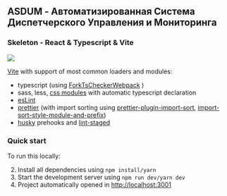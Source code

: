 ## ASDUM - Автоматизированная Система Диспетчерского Управления и Мониторинга

### Skeleton - React & Typescript & Vite

![](https://miro.medium.com/v2/resize:fit:1400/format:webp/1*A4AhcQBucS8bLpNRq3HCLg.png)

[Vite](https://vitejs.dev/) with support of most common loaders and modules:

-   typescript (using [ForkTsCheckerWebpack](https://www.npmjs.com/package/fork-ts-checker-webpack-plugin) )
-   sass, less, [css modules](https://github.com/css-modules/css-modules) with automatic typescript declaration
-   [esLint](https://www.npmjs.com/package/eslint)
-   [prettier](https://www.npmjs.com/package/prettier) (with import sorting using [prettier-plugin-import-sort](https://www.npmjs.com/package/prettier-plugin-import-sort), [import-sort-style-module-and-prefix](https://www.npmjs.com/package/import-sort-style-module-and-prefix))
-   [husky](https://www.npmjs.com/package/husky) prehooks and [lint-staged](https://www.npmjs.com/package/lint-staged)

### Quick start

To run this locally:

2. Install all dependencies using `npm install/yarn`
3. Start the development server using `npm run dev/yarn dev`
4. Project automatically opened in [http://localhost:3001](http://localhost:3001)
